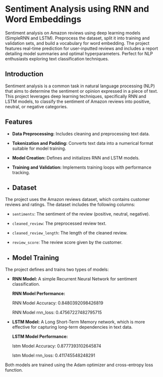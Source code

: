 # Sentiment Analysis using RNN and Word Embeddings

Sentiment analysis on Amazon reviews using deep learning models (SimpleRNN and LSTM). Preprocess the dataset, split it into training and validation sets, and build a vocabulary for word embedding. The project features real-time prediction for user-inputted reviews and includes a report detailing model summaries and optimal hyperparameters. Perfect for NLP enthusiasts exploring text classification techniques.

## Introduction

Sentiment analysis is a common task in natural language processing (NLP) that aims to determine the sentiment or opinion expressed in a piece of text. This project leverages deep learning techniques, specifically RNN and LSTM models, to classify the sentiment of Amazon reviews into positive, neutral, or negative categories.

## Features

- **Data Preprocessing:** Includes cleaning and preprocessing text data.
- **Tokenization and Padding:** Converts text data into a numerical format suitable for model training.
- **Model Creation:** Defines and initializes RNN and LSTM models.
- **Training and Validation:** Implements training loops with performance tracking.

- ## Dataset

The project uses the Amazon reviews dataset, which contains customer reviews and ratings. The dataset includes the following columns:
- `sentiments`: The sentiment of the review (positive, neutral, negative).
- `cleaned_review`: The preprocessed review text.
- `cleaned_review_length`: The length of the cleaned review.
- `review_score`: The review score given by the customer.

- ## Model Training

The project defines and trains two types of models:
- **RNN Model:** A simple Recurrent Neural Network for sentiment classification.

    **RNN Model Performance:**


    RNN Model Accuracy: 0.8480392098426819


    RNN Model rnn_loss: 0.47567227482795715


- **LSTM Model:** A Long Short-Term Memory network, which is more effective for capturing long-term dependencies in text data.
 
   **LSTM Model Performance:**
  
    lstm Model Accuracy: 0.8777393102645874
  
    lstm Model rnn_loss: 0.411745548248291

Both models are trained using the Adam optimizer and cross-entropy loss function.
